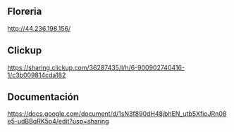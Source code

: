 ## Floreria

http://44.236.198.156/

## Clickup

https://sharing.clickup.com/36287435/l/h/6-900902740416-1/c3b009814cda182

## Documentación 

https://docs.google.com/document/d/1sN3f890dH48jbhEN_utb5XfioJRn08e5-udBBqRK5o4/edit?usp=sharing






